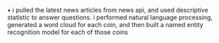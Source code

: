 

• i pulled the latest news articles from news
  api, and used descriptive statistic to
  answer questions. i performed natural 
  language processing, generated a word cloud 
  for each coin, and then built a named entity
  recognition model for each of those coins